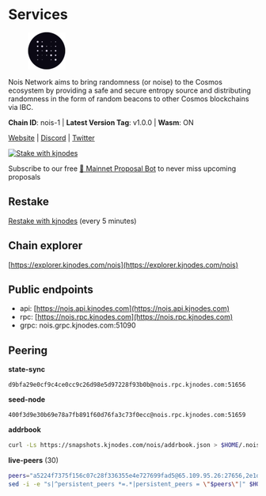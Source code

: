 # Services

<figure><img src="https://raw.githubusercontent.com/kj89/cosmos-images/main/logos/nois.png" alt=""><figcaption></figcaption></figure>

Nois Network aims to bring randomness (or noise)  to the Cosmos ecosystem by providing a safe and  secure entropy source and distributing randomness  in the form of random beacons to other Cosmos blockchains via IBC.

**Chain ID**: nois-1 | **Latest Version Tag**: v1.0.0 | **Wasm**: ON

[Website](https://nois.network) | [Discord](https://discord.gg/dHdpwtEb6F) | [Twitter](https://twitter.com/NoisRNG)

[![Stake with kjnodes](https://i.ibb.co/cr44Q8j/button-stake-with-kjnodes.png)](https://restake.app/nois/noisvaloper1fe7ju873fkknmfrmytaft93y5rlf0xcrqtp39k)

Subscribe to our free [🤖 Mainnet Proposal Bot](https://t.me/kjnodes_proposal_bot) to never miss upcoming proposals

## Restake

[Restake with kjnodes](https://restake.app/nois/noisvaloper1fe7ju873fkknmfrmytaft93y5rlf0xcrqtp39k) (every 5 minutes)
## Chain explorer
[https://explorer.kjnodes.com/nois](https://explorer.kjnodes.com/nois)

## Public endpoints

* api: [https://nois.api.kjnodes.com](https://nois.api.kjnodes.com)
* rpc: [https://nois.rpc.kjnodes.com](https://nois.rpc.kjnodes.com)
* grpc: nois.grpc.kjnodes.com:51090

## Peering

**state-sync**

```text
d9bfa29e0cf9c4ce0cc9c26d98e5d97228f93b0b@nois.rpc.kjnodes.com:51656
```

**seed-node**

```text
400f3d9e30b69e78a7fb891f60d76fa3c73f0ecc@nois.rpc.kjnodes.com:51659
```

**addrbook**
```bash
curl -Ls https://snapshots.kjnodes.com/nois/addrbook.json > $HOME/.noisd/config/addrbook.json
```

**live-peers** (30)
```bash
peers="a5224f7375f156c07c28f336355e4e727699fad5@65.109.95.26:27656,2e1d9305a5be27fc708ea7bc2fade939be1259e6@65.108.82.62:51656,483678c263d8ceb45b11e450628928d05c641187@194.163.167.138:60656,d9bfa29e0cf9c4ce0cc9c26d98e5d97228f93b0b@65.109.88.38:51656,f03752476d5f328b26960e20b6101a68c3c9cd6d@65.109.112.170:27656,95eeb1ac374e4144b05b36f6c5986472e7ef698f@135.181.209.51:26786,7bd2beda636ef3077d349a0bacf6fca87c8d9b65@144.76.63.67:26806,0ede37f273933f5f9d6644f68e51128c6332c431@65.108.11.234:26656,922d90c7ef1840c984fcfa387a491c8d3c4481dc@65.108.141.109:55656,c86b0c3ffb4fa65b188ac68d2872a9d91559bce1@65.21.55.133:26656,ebc272824924ea1a27ea3183dd0b9ba713494f83@195.3.220.136:27286,563162895c3152ba7c46b115cd79f5d75017e9dc@65.108.138.80:17356,eedbb7c59906baea1aed6acb361c78f198e38c86@65.109.52.115:51656,763f4cd38f0685616b6657d9a34c1cdbf01ca90c@212.23.222.109:26456,83e530ade685efa61579eccd9f990462cd0ff36e@5.189.157.124:21656,acf21becb9397db3dc7ad29cd11993c8869d0ad3@65.21.52.246:26656,6eb54f48d03c2da8ab354c99ba25c80ccdeb5127@37.27.0.53:26656,8ec2fee6c37c07cc5af57ec870015a0191d4707d@65.108.65.36:51656,c98c58a8cd821f8814bb995d30299e76abb485aa@142.132.194.157:26456,b26e5ac4afbadf96ad31ee3aeb5e6557f2894037@65.108.199.222:30656,1893178693fc4e376f8c093ae30e44e27619f79c@198.244.213.94:25156,00852ba0bfdf20aac74369b1a5c43e50668c9738@135.181.128.114:17356,0cf59ab91e4a96d6e5427d903644edd18d9421d1@142.132.248.138:26786,379c0e32463be66e5cf8d13d62eb87ddb1a702c2@142.132.152.46:47656,2eec0137328523738936d50b0e0f08deb42da7f4@138.201.204.5:38656,7b7afef902cf7b10791c42b493b2c61a7e8b2c6a@65.21.225.10:19656,dd7607ce23081b71310137221ebe4610c3114bea@57.128.20.163:17356,6ef1914f30ac7becdf2c718b65c61cd618b7021a@57.128.144.242:26656,79d98c9f14f9b4281e3431b8f292b9ce2bc231e8@109.123.251.49:26656,f3dd2be8fa9b6fcd55236523ff30beee00f89796@135.181.252.92:26656"
sed -i -e "s|^persistent_peers *=.*|persistent_peers = \"$peers\"|" $HOME/.noisd/config/config.toml
```
